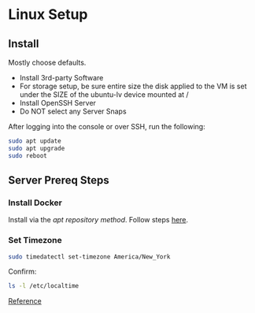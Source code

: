 # Linux Setup

## Install

Mostly choose defaults. 

* Install 3rd-party Software
* For storage setup, be sure entire size the disk applied to the VM is set under the SIZE of the ubuntu-lv device mounted at /
* Install OpenSSH Server
* Do NOT select any Server Snaps

After logging into the console or over SSH, run the following:

```bash
sudo apt update
sudo apt upgrade
sudo reboot
```

## Server Prereq Steps

### Install Docker

Install via the *apt repository method*. Follow steps [here](https://docs.docker.com/engine/install/ubuntu/).

### Set Timezone

```bash
sudo timedatectl set-timezone America/New_York
```

Confirm:

```bash
ls -l /etc/localtime
```
[Reference](https://linuxize.com/post/how-to-set-or-change-timezone-in-linux/)

